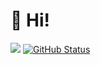 # 👋 Hi!
<a href="https://github.com/Jok3r182"><img src="https://github-readme-stats.vercel.app/api/top-langs/?username=Jok3r182&title_color=e91e63&text_color=e91e63&bg_color=00000&&hide=blade,C&langs_count=3)"/></a>&nbsp;[![GitHub Status](https://github-readme-stats.vercel.app/api?username=Jok3r182&&show_icons=true&theme=merko&line_height=27)](https://maxbase.org)
